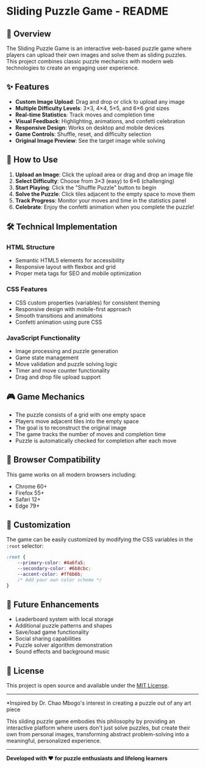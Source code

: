 # Sliding Puzzle Game - README

## 🧩 Overview

The Sliding Puzzle Game is an interactive web-based puzzle game where players can upload their own images and solve them as sliding puzzles. This project combines classic puzzle mechanics with modern web technologies to create an engaging user experience.

## ✨ Features

- **Custom Image Upload**: Drag and drop or click to upload any image
- **Multiple Difficulty Levels**: 3×3, 4×4, 5×5, and 6×6 grid sizes
- **Real-time Statistics**: Track moves and completion time
- **Visual Feedback**: Highlighting, animations, and confetti celebration
- **Responsive Design**: Works on desktop and mobile devices
- **Game Controls**: Shuffle, reset, and difficulty selection
- **Original Image Preview**: See the target image while solving

## 🚀 How to Use

1. **Upload an Image**: Click the upload area or drag and drop an image file
2. **Select Difficulty**: Choose from 3×3 (easy) to 6×6 (challenging)
3. **Start Playing**: Click the "Shuffle Puzzle" button to begin
4. **Solve the Puzzle**: Click tiles adjacent to the empty space to move them
5. **Track Progress**: Monitor your moves and time in the statistics panel
6. **Celebrate**: Enjoy the confetti animation when you complete the puzzle!

## 🛠️ Technical Implementation

### HTML Structure
- Semantic HTML5 elements for accessibility
- Responsive layout with flexbox and grid
- Proper meta tags for SEO and mobile optimization

### CSS Features
- CSS custom properties (variables) for consistent theming
- Responsive design with mobile-first approach
- Smooth transitions and animations
- Confetti animation using pure CSS

### JavaScript Functionality
- Image processing and puzzle generation
- Game state management
- Move validation and puzzle solving logic
- Timer and move counter functionality
- Drag and drop file upload support

## 🎮 Game Mechanics

- The puzzle consists of a grid with one empty space
- Players move adjacent tiles into the empty space
- The goal is to reconstruct the original image
- The game tracks the number of moves and completion time
- Puzzle is automatically checked for completion after each move

## 📱 Browser Compatibility

This game works on all modern browsers including:
- Chrome 60+
- Firefox 55+
- Safari 12+
- Edge 79+

## 🔧 Customization

The game can be easily customized by modifying the CSS variables in the `:root` selector:

```css
:root {
    --primary-color: #4a6fa5;
    --secondary-color: #6b8cbc;
    --accent-color: #ff6b6b;
    /* Add your own color scheme */
}
```

## 🔮 Future Enhancements

- Leaderboard system with local storage
- Additional puzzle patterns and shapes
- Save/load game functionality
- Social sharing capabilities
- Puzzle solver algorithm demonstration
- Sound effects and background music

## 📄 License

This project is open source and available under the [MIT License](https://opensource.org/licenses/MIT).

---

*Inspired by Dr. Chao Mbogo's interest in creating a puzzle out of any art piece

This sliding puzzle game embodies this philosophy by providing an interactive platform where users don't just solve puzzles, but create their own from personal images, transforming abstract problem-solving into a meaningful, personalized experience.

---

**Developed with ❤️ for puzzle enthusiasts and lifelong learners**
